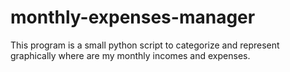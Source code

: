 # monthly-expenses-manager
This program is a small python script to categorize and represent graphically where are my monthly incomes and expenses.
